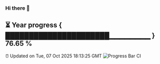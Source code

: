 ### Hi there 👋
⏳ Year progress { ██████████████████████▁▁▁▁▁▁▁▁ } 76.65 %
---
⏰ Updated on Tue, 07 Oct 2025 18:13:25 GMT
![Progress Bar CI](https://github.com/Moyi321/Moyi321/workflows/Progress%20Bar%20CI/badge.svg)
